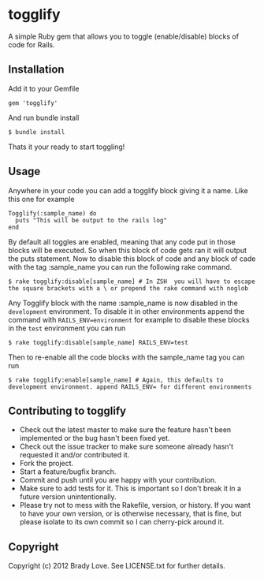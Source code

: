 # togglify

A simple Ruby gem that allows you to toggle (enable/disable) blocks of code for Rails.

## Installation

Add it to your Gemfile

    gem 'togglify'

And run bundle install

    $ bundle install

Thats it your ready to start toggling!

## Usage

Anywhere in your code you can add a togglify block giving it a name. Like this one for example

    Togglify(:sample_name) do
      puts "This will be output to the rails log"
    end

By default all toggles are enabled, meaning that any code put in those blocks will be executed. So when this block of code gets ran it will output the puts statement. Now to disable this block of code and any block of cade with the tag :sample_name you can run the following rake command.

    $ rake togglify:disable[sample_name] # In ZSH  you will have to escape the square brackets with a \ or prepend the rake command with noglob

Any Togglify block with the name :sample_name is now disabled in the `development` environment. To disable it in other environments append the command with `RAILS_ENV=environment` for example to disable these blocks in the `test` environment you can run

    $ rake togglify:disable[sample_name] RAILS_ENV=test

Then to re-enable all the code blocks with the sample_name tag you can run

    $ rake togglify:enable[sample_name] # Again, this defaults to development environment. append RAILS_ENV= for different environments

## Contributing to togglify

* Check out the latest master to make sure the feature hasn't been implemented or the bug hasn't been fixed yet.
* Check out the issue tracker to make sure someone already hasn't requested it and/or contributed it.
* Fork the project.
* Start a feature/bugfix branch.
* Commit and push until you are happy with your contribution.
* Make sure to add tests for it. This is important so I don't break it in a future version unintentionally.
* Please try not to mess with the Rakefile, version, or history. If you want to have your own version, or is otherwise necessary, that is fine, but please isolate to its own commit so I can cherry-pick around it.

## Copyright

Copyright (c) 2012 Brady Love. See LICENSE.txt for
further details.
